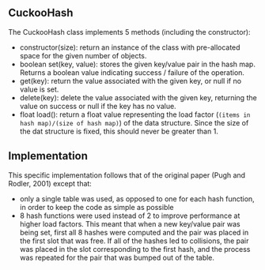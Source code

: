 ## CuckooHash
The CuckooHash class implements 5 methods (including the constructor):
* constructor(size): return an instance of the class with pre-allocated space for the given number of objects.
* boolean set(key, value): stores the given key/value pair in the hash map. Returns a boolean value indicating success / failure of the operation.
* get(key): return the value associated with the given key, or null if no value is set.
* delete(key): delete the value associated with the given key, returning the value on success or null if the key has no value.
* float load(): return a float value representing the load factor (`(items in hash map)/(size of hash map)`) of the data structure. Since the size of the dat structure is fixed, this should never be greater than 1.

## Implementation
This specific implementation follows that of the original paper (Pugh and Rodler, 2001) except that:
* only a single table was used, as opposed to one for each hash function, in order to keep the code as simple as possible
* 8 hash functions were used instead of 2 to improve performance at higher load factors. This meant that when a new key/value pair was being set, first all 8 hashes were computed and the pair was placed in the first slot that was free. If all of the hashes led to collisions, the pair was placed in the slot corresponding to the first hash, and the process was repeated for the pair that was bumped out of the table.